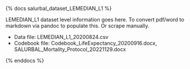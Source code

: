 {% docs salurbal_dataset_LEMEDIAN_L1 %}

LEMEDIAN_L1 dataset level information goes here. To convert pdf/word to markdown via pandoc to populate this. Or scrape manually.

- Data file: LEMEDIAN_L1_20200824.csv
- Codebook file: Codebook_LifeExpectancy_20200916.docx,  SALURBAL_Mortality_Protocol_20221129.docx
 
{% enddocs %}